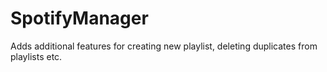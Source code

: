 # SpotifyManager
Adds additional features for creating new playlist, deleting duplicates from playlists etc.
